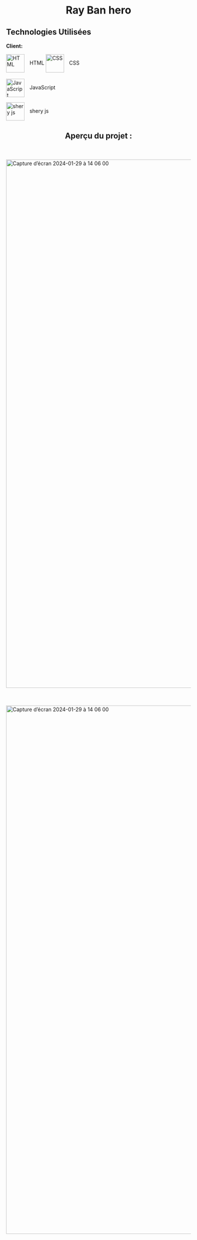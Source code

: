 

# <h1 align="center">Ray Ban hero</h1>


## Technologies Utilisées

**Client:**  

<img align="center" alt="HTML" width="50px" style="padding-right:10px;" src="https://cdn.jsdelivr.net/gh/devicons/devicon/icons/html5/html5-plain.svg">  HTML</img>
<img align="center" alt="CSS" width="50px" style="padding-right:10px;" src="https://cdn.jsdelivr.net/gh/devicons/devicon/icons/css3/css3-plain.svg">  CSS</img>
<br><br>
<img align="center" alt="JavaScript" width="50px" style="padding-right:10px;" src="https://cdn.jsdelivr.net/gh/devicons/devicon/icons/javascript/javascript-plain.svg">  JavaScript</img>

<img align="center" alt="shery js" width="50px" height="50px" style="padding-right:10px;" src="https://camo.githubusercontent.com/815645ba6c754f1c77a3e2b8790f73bd1c89f9755fe6b8f021047fe093a3072e/68747470733a2f2f63646e2e6a7364656c6976722e6e65742f67682f61617975736863686f7568616e32342f73686572796a73406d61696e2f6d656469612f62616e6e65722e706e67">  shery js</img>


<h2 align="center">Aperçu du projet :</h2>
<br><br>



<img width="1440" alt="Capture d’écran 2024-01-29 à 14 06 00" src="https://github.com/yoann90/ray-ban-hero-/assets/135041871/7bb298b2-393f-4c00-90d9-45a3453193c9">

<br><br>
<img width="1440" alt="Capture d’écran 2024-01-29 à 14 06 00" src="https://github.com/yoann90/ray-ban-hero-/assets/135041871/65664e22-6048-4dae-8f0a-9b8a43dfc8da">




